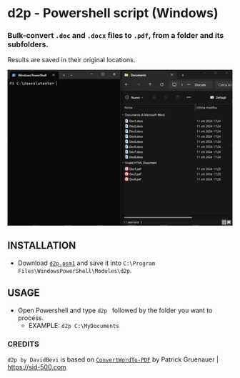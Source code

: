 # d2p - Powershell script (Windows)
### Bulk-convert `.doc` and `.docx` files to `.pdf`, from a folder and its subfolders.
Results are saved in their original locations.

![image](https://github.com/DavidBevi/d2p/blob/main/2dp_demo.gif?raw=true)


## INSTALLATION
- Download [`d2p.psm1`](https://github.com/DavidBevi/d2p/releases/download/v1/d2p.psm1) and save it into `C:\Program Files\WindowsPowerShell\Modules\d2p`.

## USAGE
- Open Powershell and type `d2p ` followed by the folder you want to process.
  - EXAMPLE: `d2p C:\MyDocuments`

### CREDITS 
`d2p by DavidBevi` is based on [`ConvertWordTo-PDF`](https://sid-500.com/2020/10/20/powershell-convert-word-documentes-to-pdf-documents/) by Patrick Gruenauer | https://sid-500.com
